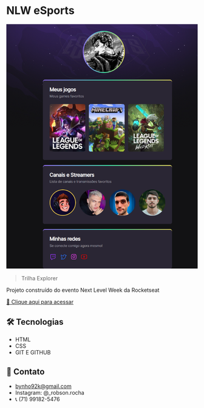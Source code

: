 # NLW eSports 

![preview](./.github/preview.png)

> Trilha Explorer 

Projeto construído do evento Next Level Week da Rocketseat

[🔗 Clique aqui para acessar](https.//https://itsBINHO.github.io/nlw/NLW)

## 🛠️ Tecnologias 

- HTML
- CSS
- GIT E GITHUB

## 📱 Contato 
- bynho92k@gmail.com
- Instagram: @_robson.rocha
- 📞 (71) 99182-5476